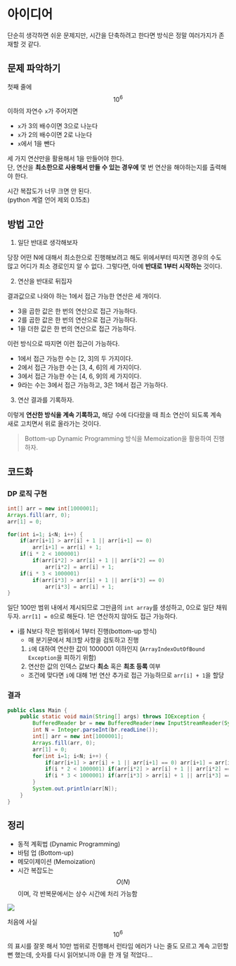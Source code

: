 # 아이디어
단순히 생각하면 쉬운 문제지만, 시간을 단축하려고 한다면 방식은 정말 여러가지가 존재할 것 같다.

## 문제 파악하기
첫째 줄에 $$10^6$$ 이하의 자연수 `x`가 주어지면
- `x`가 3의 배수이면 3으로 나눈다
- `x`가 2의 배수이면 2로 나눈다
- `x`에서 1을 뺀다

세 가지 연산만을 활용해서 1을 만들어야 한다.   
단, 연산을 **최소한으로 사용해서 만들 수 있는 경우에** 몇 번 연산을 해야하는지를 출력해야 한다.   

시간 복잡도가 너무 크면 안 된다.   
(python 계열 언어 제외 0.15초)

## 방법 고안
1. 일단 반대로 생각해보자

당장 어떤 N에 대해서 최소한으로 진행해보려고 해도 위에서부터 따지면 경우의 수도 많고 어디가 최소 경로인지 알 수 없다. 그렇다면, 아예 **반대로 1부터 시작하는** 것이다.

2. 연산을 반대로 뒤집자

결과값으로 나와야 하는 1에서 접근 가능한 연산은 세 개이다.
- 3을 곱한 값은 한 번의 연산으로 접근 가능하다.
- 2를 곱한 값은 한 번의 연산으로 접근 가능하다.
- 1을 더한 값은 한 번의 연산으로 접근 가능하다.

이런 방식으로 따지면 이런 접근이 가능하다.
- 1에서 접근 가능한 수는 [2, 3]의 두 가지이다.
- 2에서 접근 가능한 수는 [3, 4, 6]의 세 가지이다.
- 3에서 접근 가능한 수는 [4, 6, 9]의 세 가지이다.
- 9라는 수는 3에서 접근 가능하고, 3은 1에서 접근 가능하다.

3. 연산 결과를 기록하자.

이렇게 **연산한 방식을 계속 기록하고,** 해당 수에 다다랐을 때 최소 연산이 되도록 계속 새로 고치면서 위로 올라가는 것이다.

> Bottom-up Dynamic Programming 방식을 Memoization을 활용하여 진행하자.

## 코드화
### DP 로직 구현
```JAVA
int[] arr = new int[1000001];
Arrays.fill(arr, 0);
arr[1] = 0;

for(int i=1; i<N; i++) {
	if(arr[i+1] > arr[i] + 1 || arr[i+1] == 0)
    	arr[i+1] = arr[i] + 1;
	if(i * 2 < 1000001)
    	if(arr[i*2] > arr[i] + 1 || arr[i*2] == 0)
        	arr[i*2] = arr[i] + 1;
	if(i * 3 < 1000001)
    	if(arr[i*3] > arr[i] + 1 || arr[i*3] == 0)
        	arr[i*3] = arr[i] + 1;
}
```

일단 100만 범위 내에서 제시되므로 그만큼의 `int array`를 생성하고, 0으로 일단 채워두자. `arr[1] = 0`으로 해둔다. 1은 연산하지 않아도 접근 가능하다.

- i를 N보다 작은 범위에서 1부터 진행(bottom-up 방식)
	- 매 분기문에서 체크할 사항을 검토하고 진행
	1. `i`에 대하여 연산한 값이 1000001 이하인지 (`ArrayIndexOutOfBound Exception`을 피하기 위함)
   	2. 연산한 값의 인덱스 값보다 **최소** 혹은 **최초 등록** 여부
	- 조건에 맞다면 `i`에 대해 1번 연산 추가로 접근 가능하므로 `arr[i] + 1`을 할당

### 결과
```JAVA
public class Main {
    public static void main(String[] args) throws IOException {
        BufferedReader br = new BufferedReader(new InputStreamReader(System.in));
        int N = Integer.parseInt(br.readLine());
        int[] arr = new int[1000001];
        Arrays.fill(arr, 0);
        arr[1] = 0;
        for(int i=1; i<N; i++) {
            if(arr[i+1] > arr[i] + 1 || arr[i+1] == 0) arr[i+1] = arr[i] + 1;
            if(i * 2 < 1000001) if(arr[i*2] > arr[i] + 1 || arr[i*2] == 0) arr[i*2] = arr[i] + 1;
            if(i * 3 < 1000001) if(arr[i*3] > arr[i] + 1 || arr[i*3] == 0) arr[i*3] = arr[i] + 1;
        }
        System.out.println(arr[N]);
    }
}
```

## 정리
- 동적 계획법 (Dynamic Programming)
- 바텀 업 (Bottom-up)
- 메모이제이션 (Memoization)
- 시간 복잡도는 $$O(N)$$이며, 각 반복문에서는 상수 시간에 처리 가능함

![](https://velog.velcdn.com/images/aoi-aoba/post/832d22c1-ef76-4280-b7cd-954962ceb9e9/image.png)

처음에 사실 $$10^6$$의 표시를 잘못 해서 10만 범위로 진행해서 런타임 에러가 나는 줄도 모르고 계속 고민할 뻔 했는데, 숫자를 다시 읽어보니까 0을 한 개 덜 적었다...
